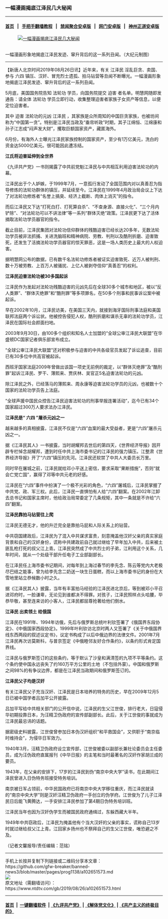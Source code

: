 ### 一幅漫画揭底江泽民几大秘闻
------------------------

#### [首页](https://github.com/gfw-breaker/banned-news3/blob/master/README.md) &nbsp;&nbsp;|&nbsp;&nbsp; [手把手翻墙教程](https://github.com/gfw-breaker/guides/wiki) &nbsp;&nbsp;|&nbsp;&nbsp; [禁闻聚合安卓版](https://github.com/gfw-breaker/bn-android) &nbsp;&nbsp;|&nbsp;&nbsp; [网门安卓版](https://github.com/oGate2/oGate) &nbsp;&nbsp;|&nbsp;&nbsp; [神州正道安卓版](https://github.com/SzzdOgate/update) 



<div><div class="featured_image">
 <a href="https://i.ntdtv.com/assets/uploads/2019/08/2de8ab6dbe9ede2abb48ec358a97ba95.gif" target="_blank">
  <figure>
   <img alt="一幅漫画揭底江泽民几大秘闻" src="https://i.ntdtv.com/assets/uploads/2019/08/2de8ab6dbe9ede2abb48ec358a97ba95-800x450.gif"/>
  </figure><br/>
 </a>
 <span class="caption">
  一幅漫画形象地揭底江泽民发迹、窜升背后的这一系列丑闻。（大纪元制图）
 </span>
</div>
</div><hr/><div><div class="post_content" itemprop="articleBody">
 <p>
  【新唐人北京时间2019年08月26日讯】近年来，有关
  <ok href="https://www.ntdtv.com/gb/江泽民.htm">
   江泽民
  </ok>
  淫乱巨贪、卖国、参与
  <ok href="https://www.ntdtv.com/gb/六四.htm">
   六四
  </ok>
  镇压、汉奸、冒充烈士遗孤、拍马钻营等丑闻不断曝光。一幅漫画形象地揭底江泽民发迹、窜升背后的这一系列丑闻。
 </p>
 <p>
  5月底，美国国务院告知
  <ok href="https://www.ntdtv.com/gb/法轮功.htm">
   法轮功
  </ok>
  学员，向国务院提交
  <ok href="https://www.ntdtv.com/gb/迫害.htm">
   迫害
  </ok>
  者名单。明慧网随即发通告：请全体
  <ok href="https://www.ntdtv.com/gb/法轮功.htm">
   法轮功
  </ok>
  学员立即行动，收集整理迫害者家族子女资产等信息，以便定位迫害者。
 </p>
 <p>
  其中
  <ok href="https://www.ntdtv.com/gb/迫害.htm">
   迫害
  </ok>
  法轮功的元凶
  <ok href="https://www.ntdtv.com/gb/江泽民.htm">
   江泽民
  </ok>
  ，其家族是众所周知的中国巨贪家族，也被坊间称为“中国第一贪”。特别是江泽民当政及“垂帘听政”时期，其子江绵恒、江绵康和孙子江志成“闷声发大财”，攫取巨额国家资产，藏匿海外。
 </p>
 <p>
  6月份，有海外人士曝光江泽民家族控制的国家资产，至少有1万亿美元，洗白的资金达5000亿美元。很可能因此遭冻结。
 </p>
 <p>
  <strong>
   江氏将迫害延伸到全世界
  </strong>
 </p>
 <p>
  《九评共产党》一书则揭露了中共前党魁江泽民与中共相互利用迫害法轮功的内幕。
 </p>
 <p>
  江泽民出于个人妒嫉，于1999年7月，一意孤行发动了全国范围内对以真善忍为指导修炼的法轮功群体的镇压，并延续至今。江泽民在1999年4月政治局会议上下达了对法轮功修炼者“名誉上搞臭、经济上截断、肉体上消灭”的指令。
 </p>
 <p>
  而后江泽民又下达“打死白打、打死算自杀”、“不查身源、直接火化”、“三个月内铲除”、“对法轮功可以不讲法律”等一系列“群体灭绝”政策。江泽民更下达了活体摘取法轮功学员器官的指令。
 </p>
 <p>
  截止目前，江泽民集团对法轮功信仰群体的残酷迫害已经长达20多年，无数法轮功学员被非法抓捕、关进洗脑班和精神病院、劳教、判刑以及酷刑折磨、迫害致死，还发生了活摘法轮功学员器官的惊天罪恶，这是一场人类历史上最大的人权迫害。
 </p>
 <p>
  据明慧网公布的数据，已有数千名法轮功修炼者被证实迫害致死、近万人被判刑、数十万被劳教、上百万人被骚扰、上亿人被剥夺信仰“真善忍”的权利。
 </p>
 <p>
  <strong>
   江泽民迫害法轮功被30多国起诉
  </strong>
 </p>
 <p>
  江泽民作为发起对法轮功残酷迫害的元凶先后在全球30多个城市和地区，被以“反人类罪”、“群体灭绝罪”和“酷刑罪”等多项罪名，在50多个刑事和民事诉讼案中被起诉。
 </p>
 <p>
  早在2002年10月，江泽民访美，在美国三天内，就接到海牙国际刑事法庭和美国联邦法庭两个诉讼状。他被控告侵犯人权，酷刑折磨和谋杀无辜的法轮功学员，江泽民在国际社会颜面扫地。
 </p>
 <p>
  2003年9月30日，由100多个组织和知名人士加盟的“全球公审江泽民大联盟”在华盛顿DC国家记者俱乐部宣布成立。
 </p>
 <p>
  “全球公审江泽民大联盟”还对积极参与迫害的中共各级官员发起了诉讼追查，目前已有30多位中共高官被起诉。
 </p>
 <p>
  西班牙国家法庭2009年曾做出该国一项史无前例的裁定，以“群体灭绝罪”及“酷刑罪”起诉江泽民、罗干、薄熙来、贾庆林、吴官正5名迫害法轮功的元凶。
 </p>
 <p>
  除江泽民之外，已经落马的薄熙来、周永康等迫害法轮功学员的元凶，也被数十个国家的法轮功学员告上法庭。
 </p>
 <p>
  “全球声援中国民众控告江泽民迫害法轮功的刑事举报连署活动”，迄今已有34个国家超过300万人要求法办江泽民。
 </p>
 <p>
  <strong>
   江泽民是“
   <ok href="https://www.ntdtv.com/gb/六四.htm">
    六四
   </ok>
   ”屠杀元凶之一
  </strong>
 </p>
 <p>
  越来越多的真相披露，江泽民不仅是“六四”血案的最大受益者，更是“六四”屠杀元凶之一。
 </p>
 <p>
  据《江泽民其人》一书披露，当时胡耀邦去世后的第四天，《世界经济导报》因开辟专栏悼念胡耀邦，遭到时任中共上海市委书记的江泽民的强力镇压。江整肃《世界经济导报》开了“六四”镇压的先河。江泽民还软禁了中共人大委员长万里。
 </p>
 <p>
  同时早在屠城之前，江泽民就给邓小平送上密信，要求采取“果断措施”，否则“就会亡党亡国”，赢得了邓等中共元老的好感。
 </p>
 <p>
  江泽民在“六四”事件中扮演了一个极不光彩的角色，“六四”屠城后，江泽民掌握了中共党、政、军三权。此后，江泽民一直惧怕有人给“六四”翻案。在2002年江卸去总书记和国家主席时，他给政治局常委定了几条规矩，其中一条就是不许给“六四”翻案。
 </p>
 <p>
  <strong>
   江泽民靠拍马钻营往上爬
  </strong>
 </p>
 <p>
  江泽民无德无才，他的升迁完全是靠拍马屁和人际关系上的钻营。
 </p>
 <p>
  中共窃国建政后，江泽民为了混入中共谋求富贵，刻意掩盖他汉奸父亲的真实家庭背景和自己的汉奸身份，谎称中共建政前自己就过继给了早年加入中共，后来被土匪乱枪打死的叔父江上青。江泽民突然成了中共烈士的子弟，江利用这个关系，几年时间，就从一个处级干部升任电子工业部副部长。
 </p>
 <p>
  在江泽民任上海市委书记期间，对每年到上海过春节的李先念、陈云等党内大老极尽巴结之能事，曾为给李先念二奶送一块生日蛋糕，而以上海市委书记的身份在大雪地里站立恭候数小时之久。
 </p>
 <p>
  据《江泽民其人》披露，当年有丰富拍马经验的江泽民进北京后，等到被邓小平召进邓府时，一脸谦卑，无论见到谁都决不得罪。对孩子，江泽民照样点头哈腰，毕恭毕敬，甚至连来访的小客人，江泽民都屈尊抢著给他们倒水。
 </p>
 <p>
  <strong>
   江泽民
   <ok href="https://www.ntdtv.com/gb/出卖领土.htm">
    出卖领土
   </ok>
   给俄国
  </strong>
 </p>
 <p>
  江泽民在1991年、1994年访俄，先后与俄罗斯总统叶利钦签署了《俄国界东段协定》、《中俄国家西段协定》。1999年叶利钦访北京时两人又签署了《关于中俄国界线东西两段的叙述议定书》，议定书构成了以后中俄边界的法律文件。2001年7月江泽民再次访莫斯科，与普京签定《中俄睦邻友好合作条约》，以条约形式肯定国界线。
 </p>
 <p>
  江泽民与俄罗斯签订的这些条约，等于默认了沙皇和满清签的九项不平等条约。这个条约使中国永远丧失了约160万平方公里的土地（不包括外蒙）。中国和俄罗斯之间98%的有争议边界，都是在江泽民当政期间和俄罗斯签订的。
 </p>
 <p>
  <strong>
   江泽民父子均是汉奸
  </strong>
 </p>
 <p>
  有关江泽民父子充当汉奸、江泽民是日本培养的特务的历史，早在2009年12月5日已被中国学者吕加平公开披露。
 </p>
 <p>
  吕加平写给中共相关部门的公开信中说，江泽民的生父江世俊，排行老大，日寇侵华初期投靠日本，为汪精卫伪政府的宣传部副部长。此后，关于江世俊的事就成为江泽民最忌讳的话题。
 </p>
 <p>
  据密级史料披露，江世俊曾参加日本伪汉奸组织“和平救国会”，又供职于“南京临时维持会”，为侵华日军效力。
 </p>
 <p>
  1940年3月，汪精卫伪政府设立宣传部，江世俊被委以副部长兼社论委员会主任委员，成为汪伪政府直属报刊《中华日报》的主笔和当时最著名的汉奸作家胡兰成的要员。
 </p>
 <p>
  1943年，在父亲的安排下，17岁的江泽民到伪“南京中央大学”读书，在此期间江泽民曾进入日伪特务班接受特务培训。
 </p>
 <p>
  南京被日军占领前，中华民国政府已将南京中央大学移往重庆，而江泽民就读的“南京中央大学”则是汉奸汪精卫伪政府一手创立的伪学府。江世俊为了儿子江泽民日后能飞黄腾达，一手安排江泽民参加了第4期日伪特务培训班。
 </p>
 <p>
  江泽民当年也因为汉奸伪学生而被国民政府通缉过，东躲西藏大半年。
 </p>
 <p>
  1949年中共窃政后，江泽民为掩盖他有个当大汉奸的父亲的事实，谎称自己13岁时就过继给叔父江上青。江回家乡扬州也不祭拜自己的生父江世俊，唯恐避之不及。
 </p>
 <p>
  （记者文馨报导/责任编辑：范铭）
 </p>
 <div class="single_ad">
 </div>
</div>
</div>
<hr/>
手机上长按并复制下列链接或二维码分享本文章：<br/>
https://github.com/gfw-breaker/banned-news3/blob/master/pages/prog1138/a102651573.md <br/>
<a href='https://github.com/gfw-breaker/banned-news3/blob/master/pages/prog1138/a102651573.md'><img src='https://github.com/gfw-breaker/banned-news3/blob/master/pages/prog1138/a102651573.md.png'/></a> <br/>
原文地址（需翻墙访问）：https://www.ntdtv.com/gb/2019/08/26/a102651573.html


------------------------
#### [首页](https://github.com/gfw-breaker/banned-news3/blob/master/README.md) &nbsp;|&nbsp; [一键翻墙软件](https://github.com/gfw-breaker/nogfw/blob/master/README.md) &nbsp;| [《九评共产党》](https://github.com/gfw-breaker/9ping.md/blob/master/README.md#九评之一评共产党是什么) | [《解体党文化》](https://github.com/gfw-breaker/jtdwh.md/blob/master/README.md) | [《共产主义的终极目的》](https://github.com/gfw-breaker/gczydzjmd.md/blob/master/README.md)


<img src='http://gfw-breaker.win/banned-news3/pages/prog1138/a102651573.md' width='0px' height='0px'/>